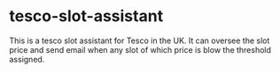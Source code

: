 # tesco-slot-assistant
This is a tesco slot assistant for Tesco in the UK. It can oversee the slot price and send email when any slot of which price is blow the threshold assigned.
